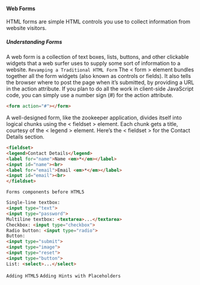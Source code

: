 #### Web Forms
HTML forms are simple HTML controls you use to collect information from website visitors.
##### Understanding Forms
A web form is a collection of text boxes, lists, buttons, and other clickable widgets that a web surfer uses to supply
some sort of information to a website.
`Revamping a Traditional HTML Form`
The < form > element bundles together all the form widgets (also known as controls or fields). It also tells the browser
where to post the page when it’s submitted, by providing a URL in the action attribute. If you plan to do all the work
in client-side JavaScript code, you can simply use a number sign (#) for the action attribute.
```html
<form action="#"></form>
```
A well-designed form, like the zookeeper application, divides itself into logical chunks using the < fieldset > element.
Each chunk gets a title, courtesy of the < legend > element. Here’s the < fieldset > for the Contact Details section.
```html
<fieldset>
<legend>Contact Details</legend>
<label for="name">Name <em>*</em></label>
<input id="name"><br>
<label for="email">Email <em>*</em></label>
<input id="email"><br>
</fieldset>
```

`Forms components before HTML5`
```html
Single-line textbox:
<input type="text">
<input type="password">
Multiline textbox: <textarea>...</textarea>
Checkbox: <input type="checkbox">
Radio button: <input type="radio">
Button: 
<input type="submit">
<input type="image">
<input type="reset">
<input type="button">
List: <select>...</select>
```
`Adding HTML5`
`Adding Hints with Placeholders`